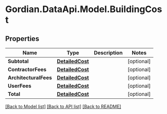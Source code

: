# Gordian.DataApi.Model.BuildingCost
## Properties

Name | Type | Description | Notes
------------ | ------------- | ------------- | -------------
**Subtotal** | [**DetailedCost**](DetailedCost.md) |  | [optional] 
**ContractorFees** | [**DetailedCost**](DetailedCost.md) |  | [optional] 
**ArchitecturalFees** | [**DetailedCost**](DetailedCost.md) |  | [optional] 
**UserFees** | [**DetailedCost**](DetailedCost.md) |  | [optional] 
**Total** | [**DetailedCost**](DetailedCost.md) |  | [optional] 

[[Back to Model list]](../README.md#documentation-for-models) [[Back to API list]](../README.md#documentation-for-api-endpoints) [[Back to README]](../README.md)

